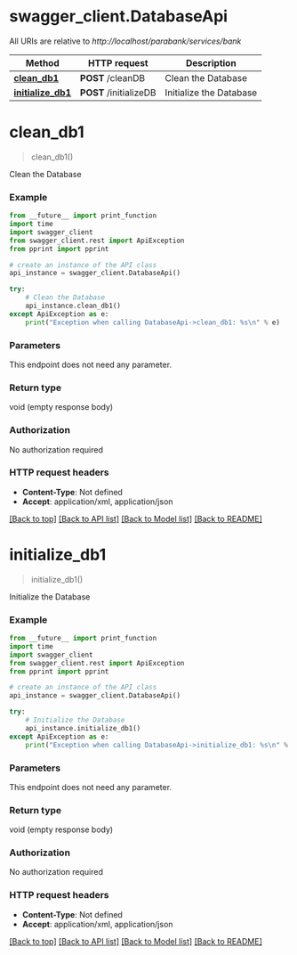 # swagger_client.DatabaseApi

All URIs are relative to *http://localhost/parabank/services/bank*

Method | HTTP request | Description
------------- | ------------- | -------------
[**clean_db1**](DatabaseApi.md#clean_db1) | **POST** /cleanDB | Clean the Database
[**initialize_db1**](DatabaseApi.md#initialize_db1) | **POST** /initializeDB | Initialize the Database


# **clean_db1**
> clean_db1()

Clean the Database



### Example
```python
from __future__ import print_function
import time
import swagger_client
from swagger_client.rest import ApiException
from pprint import pprint

# create an instance of the API class
api_instance = swagger_client.DatabaseApi()

try:
    # Clean the Database
    api_instance.clean_db1()
except ApiException as e:
    print("Exception when calling DatabaseApi->clean_db1: %s\n" % e)
```

### Parameters
This endpoint does not need any parameter.

### Return type

void (empty response body)

### Authorization

No authorization required

### HTTP request headers

 - **Content-Type**: Not defined
 - **Accept**: application/xml, application/json

[[Back to top]](#) [[Back to API list]](../README.md#documentation-for-api-endpoints) [[Back to Model list]](../README.md#documentation-for-models) [[Back to README]](../README.md)

# **initialize_db1**
> initialize_db1()

Initialize the Database



### Example
```python
from __future__ import print_function
import time
import swagger_client
from swagger_client.rest import ApiException
from pprint import pprint

# create an instance of the API class
api_instance = swagger_client.DatabaseApi()

try:
    # Initialize the Database
    api_instance.initialize_db1()
except ApiException as e:
    print("Exception when calling DatabaseApi->initialize_db1: %s\n" % e)
```

### Parameters
This endpoint does not need any parameter.

### Return type

void (empty response body)

### Authorization

No authorization required

### HTTP request headers

 - **Content-Type**: Not defined
 - **Accept**: application/xml, application/json

[[Back to top]](#) [[Back to API list]](../README.md#documentation-for-api-endpoints) [[Back to Model list]](../README.md#documentation-for-models) [[Back to README]](../README.md)

